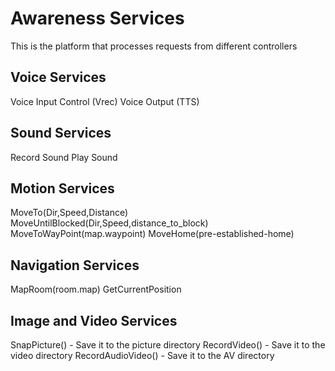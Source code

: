 # Awareness Services

This is the platform that processes requests from different controllers

## Voice Services
 
 Voice Input Control (Vrec)
 Voice Output (TTS)
 
## Sound Services

 Record Sound
 Play Sound
 
## Motion Services

 MoveTo(Dir,Speed,Distance)
 MoveUntilBlocked(Dir,Speed,distance_to_block)
 MoveToWayPoint(map.waypoint)
 MoveHome(pre-established-home)  
 
## Navigation Services

 MapRoom(room.map)
 GetCurrentPosition
 
## Image and Video Services

 SnapPicture() - Save it to the picture directory
 RecordVideo() - Save it to the video directory
 RecordAudioVideo() - Save it to the AV directory
 


 
